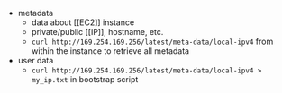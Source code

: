- metadata
  - data about [[EC2]] instance
  - private/public [[IP]], hostname, etc.
  - `curl http://169.254.169.256/latest/meta-data/local-ipv4` from within the instance to retrieve all metadata
- user data
  - `curl http://169.254.169.256/latest/meta-data/local-ipv4 > my_ip.txt` in bootstrap script